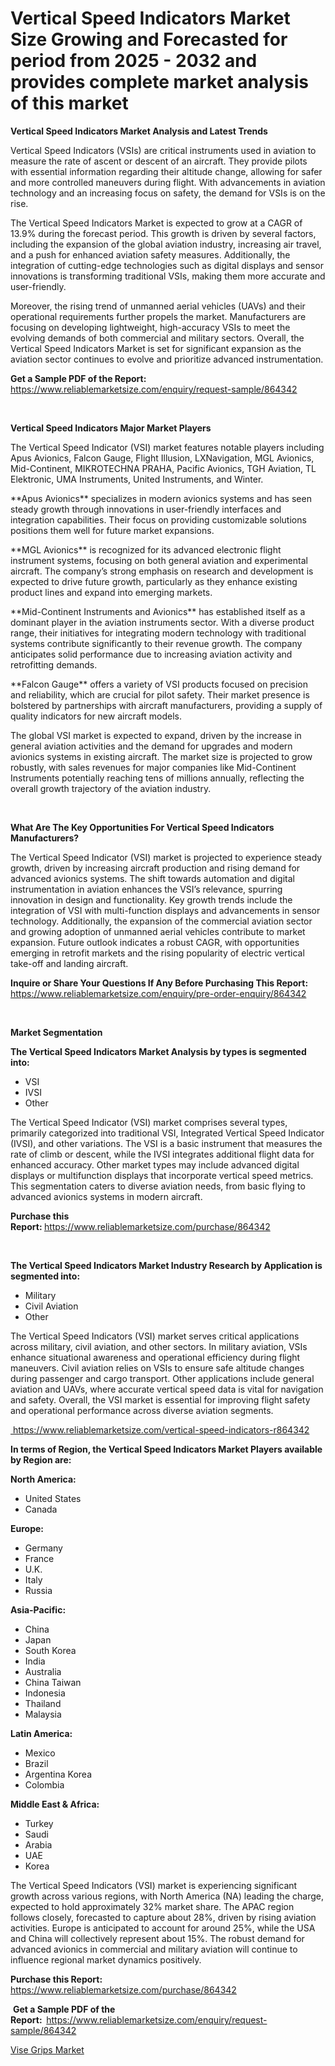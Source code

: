 <p><h1>Vertical Speed Indicators Market Size Growing and Forecasted for period from 2025 - 2032 and provides complete market analysis of this market</h1></p><p><strong>Vertical Speed Indicators Market Analysis and Latest Trends</strong></p>
<p><p>Vertical Speed Indicators (VSIs) are critical instruments used in aviation to measure the rate of ascent or descent of an aircraft. They provide pilots with essential information regarding their altitude change, allowing for safer and more controlled maneuvers during flight. With advancements in aviation technology and an increasing focus on safety, the demand for VSIs is on the rise.</p><p>The Vertical Speed Indicators Market is expected to grow at a CAGR of 13.9% during the forecast period. This growth is driven by several factors, including the expansion of the global aviation industry, increasing air travel, and a push for enhanced aviation safety measures. Additionally, the integration of cutting-edge technologies such as digital displays and sensor innovations is transforming traditional VSIs, making them more accurate and user-friendly.</p><p>Moreover, the rising trend of unmanned aerial vehicles (UAVs) and their operational requirements further propels the market. Manufacturers are focusing on developing lightweight, high-accuracy VSIs to meet the evolving demands of both commercial and military sectors. Overall, the Vertical Speed Indicators Market is set for significant expansion as the aviation sector continues to evolve and prioritize advanced instrumentation.</p></p>
<p><strong>Get a Sample PDF of the Report:&nbsp;</strong> <a href="https://www.reliablemarketsize.com/enquiry/request-sample/864342?utm_campaign=2577&utm_medium=2&utm_source=Github&utm_content=ia&utm_term=20022025&utm_id=vertical-speed-indicators">https://www.reliablemarketsize.com/enquiry/request-sample/864342</a></p>
<p>&nbsp;</p>
<p><strong>Vertical Speed Indicators Major Market Players</strong></p>
<p><p>The Vertical Speed Indicator (VSI) market features notable players including Apus Avionics, Falcon Gauge, Flight Illusion, LXNavigation, MGL Avionics, Mid-Continent, MIKROTECHNA PRAHA, Pacific Avionics, TGH Aviation, TL Elektronic, UMA Instruments, United Instruments, and Winter.</p><p>**Apus Avionics** specializes in modern avionics systems and has seen steady growth through innovations in user-friendly interfaces and integration capabilities. Their focus on providing customizable solutions positions them well for future market expansions.</p><p>**MGL Avionics** is recognized for its advanced electronic flight instrument systems, focusing on both general aviation and experimental aircraft. The company’s strong emphasis on research and development is expected to drive future growth, particularly as they enhance existing product lines and expand into emerging markets.</p><p>**Mid-Continent Instruments and Avionics** has established itself as a dominant player in the aviation instruments sector. With a diverse product range, their initiatives for integrating modern technology with traditional systems contribute significantly to their revenue growth. The company anticipates solid performance due to increasing aviation activity and retrofitting demands.</p><p>**Falcon Gauge** offers a variety of VSI products focused on precision and reliability, which are crucial for pilot safety. Their market presence is bolstered by partnerships with aircraft manufacturers, providing a supply of quality indicators for new aircraft models.</p><p>The global VSI market is expected to expand, driven by the increase in general aviation activities and the demand for upgrades and modern avionics systems in existing aircraft. The market size is projected to grow robustly, with sales revenues for major companies like Mid-Continent Instruments potentially reaching tens of millions annually, reflecting the overall growth trajectory of the aviation industry.</p></p>
<p>&nbsp;</p>
<p><strong>What Are The Key Opportunities For Vertical Speed Indicators Manufacturers?</strong></p>
<p><p>The Vertical Speed Indicator (VSI) market is projected to experience steady growth, driven by increasing aircraft production and rising demand for advanced avionics systems. The shift towards automation and digital instrumentation in aviation enhances the VSI’s relevance, spurring innovation in design and functionality. Key growth trends include the integration of VSI with multi-function displays and advancements in sensor technology. Additionally, the expansion of the commercial aviation sector and growing adoption of unmanned aerial vehicles contribute to market expansion. Future outlook indicates a robust CAGR, with opportunities emerging in retrofit markets and the rising popularity of electric vertical take-off and landing aircraft.</p></p>
<p><strong>Inquire or Share Your Questions If Any Before Purchasing This Report:</strong> <a href="https://www.reliablemarketsize.com/enquiry/pre-order-enquiry/864342?utm_campaign=2577&utm_medium=2&utm_source=Github&utm_content=ia&utm_term=20022025&utm_id=vertical-speed-indicators">https://www.reliablemarketsize.com/enquiry/pre-order-enquiry/864342</a></p>
<p>&nbsp;</p>
<p><strong>Market Segmentation</strong></p>
<p><strong>The Vertical Speed Indicators Market Analysis by types is segmented into:</strong></p>
<p><ul><li>VSI</li><li>IVSI</li><li>Other</li></ul></p>
<p><p>The Vertical Speed Indicator (VSI) market comprises several types, primarily categorized into traditional VSI, Integrated Vertical Speed Indicator (IVSI), and other variations. The VSI is a basic instrument that measures the rate of climb or descent, while the IVSI integrates additional flight data for enhanced accuracy. Other market types may include advanced digital displays or multifunction displays that incorporate vertical speed metrics. This segmentation caters to diverse aviation needs, from basic flying to advanced avionics systems in modern aircraft.</p></p>
<p><strong>Purchase this Report:&nbsp;</strong><a href="https://www.reliablemarketsize.com/purchase/864342?utm_campaign=2577&utm_medium=2&utm_source=Github&utm_content=ia&utm_term=20022025&utm_id=vertical-speed-indicators">https://www.reliablemarketsize.com/purchase/864342</a></p>
<p>&nbsp;</p>
<p><strong>The Vertical Speed Indicators Market Industry Research by Application is segmented into:</strong></p>
<p><ul><li>Military</li><li>Civil Aviation</li><li>Other</li></ul></p>
<p><p>The Vertical Speed Indicators (VSI) market serves critical applications across military, civil aviation, and other sectors. In military aviation, VSIs enhance situational awareness and operational efficiency during flight maneuvers. Civil aviation relies on VSIs to ensure safe altitude changes during passenger and cargo transport. Other applications include general aviation and UAVs, where accurate vertical speed data is vital for navigation and safety. Overall, the VSI market is essential for improving flight safety and operational performance across diverse aviation segments.</p></p>
<p><a href="https://www.reliablemarketsize.com/vertical-speed-indicators-r864342?utm_campaign=2577&utm_medium=2&utm_source=Github&utm_content=ia&utm_term=20022025&utm_id=vertical-speed-indicators">&nbsp;https://www.reliablemarketsize.com/vertical-speed-indicators-r864342</a></p>
<p><strong>In terms of Region, the Vertical Speed Indicators Market Players available by Region are:</strong></p>
<p>
    <p> <strong> North America: </strong>
        <ul>
            <li>United States</li>
            <li>Canada</li>
        </ul>
        </p> 
    <p> <strong> Europe: </strong>
        <ul>
            <li>Germany</li>
            <li>France</li>
            <li>U.K.</li>
            <li>Italy</li>
            <li>Russia</li>
        </ul>
        </p> 
    <p> <strong> Asia-Pacific: </strong>
        <ul>
            <li>China</li>
            <li>Japan</li>
            <li>South Korea</li>
            <li>India</li>
            <li>Australia</li>
            <li>China Taiwan</li>
            <li>Indonesia</li>
            <li>Thailand</li>
            <li>Malaysia</li>
        </ul>
        </p> 
    <p> <strong> Latin America: </strong>
        <ul>
            <li>Mexico</li>
            <li>Brazil</li>
            <li>Argentina Korea</li>
            <li>Colombia</li>
        </ul>
        </p> 
    <p> <strong> Middle East & Africa: </strong>
        <ul>
            <li>Turkey</li>
            <li>Saudi</li>
            <li>Arabia</li>
            <li>UAE</li>
            <li>Korea</li>
        </ul>
    </p>
    </p>
<p><p>The Vertical Speed Indicators (VSI) market is experiencing significant growth across various regions, with North America (NA) leading the charge, expected to hold approximately 32% market share. The APAC region follows closely, forecasted to capture about 28%, driven by rising aviation activities. Europe is anticipated to account for around 25%, while the USA and China will collectively represent about 15%. The robust demand for advanced avionics in commercial and military aviation will continue to influence regional market dynamics positively.</p></p>
<p><strong>Purchase this Report: </strong><a href="https://www.reliablemarketsize.com/purchase/864342?utm_campaign=2577&utm_medium=2&utm_source=Github&utm_content=ia&utm_term=20022025&utm_id=vertical-speed-indicators">https://www.reliablemarketsize.com/purchase/864342</a></p>
<p>&nbsp;<strong>Get a Sample PDF of the Report:&nbsp;&nbsp;</strong><a href="https://www.reliablemarketsize.com/enquiry/request-sample/864342?utm_campaign=2577&utm_medium=2&utm_source=Github&utm_content=ia&utm_term=20022025&utm_id=vertical-speed-indicators">https://www.reliablemarketsize.com/enquiry/request-sample/864342</a></p>
<p><strong></strong></p>
<p><p><a href="https://github.com/philaphindo/Market-Research-Report-List-1/blob/main/vise-grips-market.md?utm_campaign=2577&utm_medium=2&utm_source=Github&utm_content=ia&utm_term=20022025&utm_id=vertical-speed-indicators">Vise Grips Market</a></p></p>